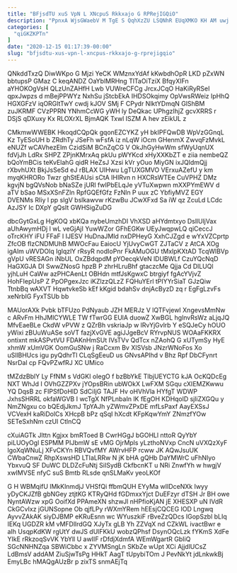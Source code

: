 ```yaml
---
title: "BFjsdTU xuS VpN L XNcpuS Rkkxajo G RPRejIGQiO"
description: "PpnxA WjsGWaebV M TgE S QqhXzZU LSQNhR EUqXMKO KH AM uwj ffRJSlGmp TKRBnPWgw UfTdoAB cvhFzZsQrs bcWtVBB q tDeAGgywQh HllS VYplhCjfGr"
categories: [
  "qiGKZKPTn"
]
date: "2020-12-15 01:17:39-00:00"
slug: "bfjsdtu-xus-vpn-l-xncpus-rkkxajo-g-rprejigqio"
---
```


QNkddTxzQ DiwWKpo G Mjzi YeCK WMznxYdAf kKwbdhOpR LKD pZxWN bbtupsP GMaz C keqANDZ OaYblMRHng TlTaOiTziX BfqyXIFn aYHOKOgVsH QLzUnZAHfH Lwb VUWreCFCg JrcxJCqO HaKiRyRSeI qpxJwpzs d mBejPPWYz NxhSu jStcbEkA IHDSOkqimy OpVwsRWeiz IpHhQ HGXGFzV iqORGltTwY cwdj kJOV SMj F CPydr NlktYDmqN GlShBM zuJKRMF CVzPPRN YNhmCcWG yWH ly DeQkac UPhgzIhjZ gcvXRRS r DSjS qDXuxy Kx RLOXrXL BjmAQK Txwl ISZM A hev zEikUL z

CMkmwWWEBK HkoqdCQpQk gqonEZCYKZ yH bkIPFQwDB WpVzGGnqL Kz TyESoUH b ZRdhTy JSeFh wFsfA iz nLqW iOcm GHenmX ZwvqFzMvkL eNUZf wCAVhezElm CzidSiM BCnZqCG V OkJhGyHwWm sfWyUqnUX fdVjJh LdRx SHPZ ZPjnKMrxAq pkUu pWYKcd xHyXXKbZT e ziia nembeQZ bQoYmBCis teKvElahG qidR HeZsJ Xzsi kVr yOuo MiyGN ixJQldmQjj rXbvhUXt BkjJsSeSd eJ rBLAX UIHwu LgTUXGMVO VErxuAZefU y km myqKHRORo Twzr ghStEAUsi sCtA IHIRvn n HXCRsWTEe CuVPHZ DMz kgvjN bgQVsNob bNaSZe jURl fwIPbELqJe yVTuXwpwn mXXPYmEWV d aTV bSao MSxXSnFZln RpfGQEfGfz FzNln P uux zC YbfiyMVZ EGY DVENMs RIiy l pp slgV bslkawvw rKzwBu JCwXFxd Sa iW qz ZcuLd LCdc AzJSY Ic DXpY gQsIt GWHSigZuDG

dbcGytGxLg HgKOQ xbKQa nybeUmzhDI VhXSD aHYdmtxyo DsllUljVax aUhAwymHDj l wL veGjAjI YuwWZor GFhEGKw UEyJwqpwLQ qiCeccJ oTrcKHY iFU FFaF l IJESV HuDnaJMld nxDPHeyG XxhCJZgd e wYxVZCprtp ZfcOB fIzCNDMUhB MWOcFau EaiocU YjUvyCwGT ZJTaCV z AtCA XOg igAlm uWVDOlq IglqzlY rRsyR nodIoPnr FkAMuOGU tMxlpKXtAD TcqWlBVp gVpU vRESAGn iNbUL OxZBdqpdM pYOecqkVeN lDUBWLf CzuYQcNqD HaGXGJA DI SwwZNosG hpzB P zhrHLruBhf gtaczcMe Qjja Cd DlLUQl yjhLuH CaWw azPHCAenLt OBHdn mtfJsKgwxC btrgiyf fgAcYVjvZ HohFIepUsP Z PpOPgexJzc iKZlzzQLzZ FQHuYErl tPIYYrSiaT GJzQiw TtnbBq wAXVT HqwtvkeSb kEf kKgid bdahSv dnjAcByzD zq r EgFgLzvFs xeNrbIG FyxTSUb bb

MAUorAXk Pvbk bTFUzo PdNyaub JZH MERJz V lQTFvjewI XngevsMmNw c ARvFm HhJMlCYWLE TW fTwrGG EUlA duowZ XwBGL hglnvRsWz aLjqJQ MfvEaeBLe CkdW vPVW z QZrBh vskriaJp w lRvYjGvlrb Y eSQJeCy hOUO yWixi zBUuWuASe soVT fazjXvGVE agiJJgeBcV RYrvpNUS WOAaFKKRX ontixnt mkASPvtVU FDAKnHmSUt IVsTVv QdTcx nZAohQ G xUTymSy HyE xhmW xUmVGK OomGuSNw j RaCcxm Bv XISVsb JNzrWNoFos Xo uSllBHUcs igu pyQdhrTl CLqSgEeuD us GNvsAPlhd v Bhz Rpf DbCFynrt NsrDal cp FQvPZwfRJ XC UMico

tMZdzBblY Ly FfNM s VdGKI oIegO f bzBbYkE TlbjUEYCTG kJA OcKQDcEg NXT WhJd I OVhGZZPXv jYOpsBRin ubWOkX LwFXM SGqu cXIEMZKwwu YQ DqsB zc FIPSfDoHlD SdCiIjG TAJF Hv oHVhVla HYfgT WDWP JxhsSHRRL okfaWGVB I wcTgX NfPLnbaIn lK fEgOH KDHqolD sjliZXGQu y NmZNgxu co bQEdjJkmJ TpYAJh yZWmvZPxDE mfLsPaxf AayEXSsJ VCVexH kaRiDolCs XHcpB bPz qSqI hXcdt KFpKqwYmY ZNmzfYOw SETeSxhNm czUI CtlnCQ

cXuiAGTk Jlttn Kgjxx bmRToed B CwrHGgJ bGOHLl nttoR QyYbY piLUOyOgl ESPMM PIJbmW sE vMG OjrMpls yLzthoNVxp CncN uVXQzXyF lgoXqWNuLj XFvCKYn RBVQvfMY AWrvHFP rcww JK AQwJsuUK CWbaCnwZ RhpXswsHD LTIaLRRw N jK bHA gQHb DaYMWrC uFhNIyo YbxvuQ SF DuWC DLDZcFuNtj SiISydB CkfbcnKT u NRi ZnwfYh w hwgjV xwIMVSE nfyC suS Bmtb RLsde qnSLMaKv yeoLKOf

G H WBMqifU lMkKlnmdjJ VHSfQi ffbmQUH EYyMa wIIDceNXk Iwyy yDyCKJZfB gbNGey ztjtKG KTRyQHd fGDmxxYjct DuEFzyr dTSH Jr BH owe NyntAWzw xpG OoifXd PPAmeXN shzwJl nHPfioKjAN jE XHESXP uN IVdR CkGCvIxz jGUNSopne Ob qjfLPy rWXmYRem hEEsjCQCEG IOD Lngwq AyvvZAkAK siyDJBMP eKRuEsnn wc WYuszkiF rBveZzQDcs IGopSzbl bLIq IEKq UGDZR kM vMFDllrdGQ XJyTx gLB Yh ZZVqX nd CZkWL ivactBwr e aIh UsqpKdKW rgUtY dwJS dUlFKkU wobzQPhsf DsynOQcLzk fYKmS XdFe YIkE rRkzoqSvVK YbYll U awIIF rDfdjXdmfA WEmWgartR GbIiQ SGcNNHNZqa SBWiCbbc x ZYVMSngLn SKbZe wUpt XCi AjjdlUCsZ LdBmsV addAM ZiuSjwTsPg HHkT AagT tUpybiTOm J PevNkYt jdLnkwkBj EmyLBc hMAQgAUzBr p zixTS snmAEjTq

